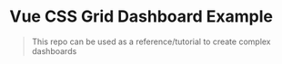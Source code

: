 # Vue CSS Grid Dashboard Example

> This repo can be used as a reference/tutorial to create complex dashboards


